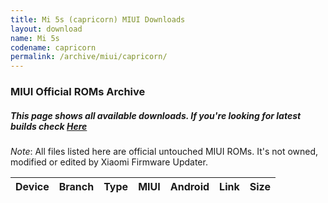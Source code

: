 ```yaml
---
title: Mi 5s (capricorn) MIUI Downloads
layout: download
name: Mi 5s
codename: capricorn
permalink: /archive/miui/capricorn/
---
```

### MIUI Official ROMs Archive
##### This page shows all available downloads. If you're looking for latest builds check [Here](/miui/capricorn/)
*Note*: All files listed here are official untouched MIUI ROMs. It's not owned, modified or edited by Xiaomi Firmware Updater.


<div class="table-responsive-md" id="table-wrapper">
<table id="firmware" class="compact table table-striped table-hover table-sm">
    <thead class="thead-dark">
        <tr>
            <th>Device</th>
            <th>Branch</th>
            <th>Type</th>
            <th>MIUI</th>
            <th>Android</th>
            <th>Link</th>
            <th>Size</th>
        </tr>
    </thead>
    <script>loadMiuiDownloads('capricorn')</script>
</table>
</div>


